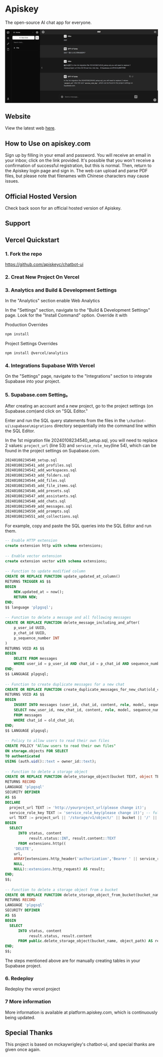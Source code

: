 # Apiskey

The open-source AI chat app for everyone.

![Apiskey](./public/readme/Snipaste.jpg)

## Website

View the latest web [here](https://apiskey.com/).

## How to Use on apiskey.com

Sign up by filling in your email and password. You will receive an email in your inbox; click on the link provided. It's possible that you won't receive a confirmation of successful registration, but this is normal.
Then, return to the Apiskey login page and sign in. The web can upload and parse PDF files, but please note that filenames with Chinese characters may cause issues.

## Official Hosted Version

Check back soon for an official hosted version of Apiskey.

## Support

## Vercel Quickstart

### 1. Fork the repo

https://github.com/apiskeyc/chatbot-ui

### 2. Creat New Project On Vercel


### 3. Analytics and Build & Development Settings

In the "Analytics" section enable Web Analytics

In the "Settings" section, navigate to the "Build & Development Settings" page. Look for the "Install Command" option. Override it with 

Production Overrides

```bash
npm install
```

Project Settings Overrides

```bash
npm install @vercel/analytics
```

### 4. Integrations Supabase With Vercel

On the "Settings" page, navigate to the "Integrations" section to integrate Supabase into your project.

### 5. Supabase.com Setting。

After creating an account and a new project, go to the project settings (on Supabase.com)and click on "SQL Editor."

Enter and run the SQL query statements from the files in the `\chatbot-ui\supabase\migrations` directory sequentially into the command line within the SQL Editor.

In the 1st migration file 20240108234540_setup.sql, you will need to replace 2 values: `project_url` (line 53) and `service_role_key`(line 54), which can be found in the project settings on Supabase.com.

```bash
20240108234540_setup.sql
20240108234541_add_profiles.sql
20240108234542_add_workspaces.sql
20240108234543_add_folders.sql
20240108234544_add_files.sql
20240108234545_add_file_items.sql
20240108234546_add_presets.sql
20240108234547_add_assistants.sql
20240108234548_add_chats.sql
20240108234549_add_messages.sql
20240108234550_add_prompts.sql
20240108234551_add_collections.sql
```

For example, copy and paste the SQL queries into the SQL Editor and run them.

```sql
-- Enable HTTP extension
create extension http with schema extensions;

-- Enable vector extension
create extension vector with schema extensions;

-- Function to update modified column
CREATE OR REPLACE FUNCTION update_updated_at_column()
RETURNS TRIGGER AS $$
BEGIN
    NEW.updated_at = now(); 
    RETURN NEW; 
END;
$$ language 'plpgsql';

-- Function to delete a message and all following messages
CREATE OR REPLACE FUNCTION delete_message_including_and_after(
    p_user_id UUID, 
    p_chat_id UUID, 
    p_sequence_number INT
)
RETURNS VOID AS $$
BEGIN
    DELETE FROM messages 
    WHERE user_id = p_user_id AND chat_id = p_chat_id AND sequence_number >= p_sequence_number;
END;
$$ LANGUAGE plpgsql;

-- Function to create duplicate messages for a new chat
CREATE OR REPLACE FUNCTION create_duplicate_messages_for_new_chat(old_chat_id UUID, new_chat_id UUID, new_user_id UUID)
RETURNS VOID AS $$
BEGIN
    INSERT INTO messages (user_id, chat_id, content, role, model, sequence_number, tokens, created_at, updated_at)
    SELECT new_user_id, new_chat_id, content, role, model, sequence_number, tokens, CURRENT_TIMESTAMP, CURRENT_TIMESTAMP
    FROM messages
    WHERE chat_id = old_chat_id;
END;
$$ LANGUAGE plpgsql;

-- Policy to allow users to read their own files
CREATE POLICY "Allow users to read their own files"
ON storage.objects FOR SELECT
TO authenticated
USING (auth.uid()::text = owner_id::text);

-- Function to delete a storage object
CREATE OR REPLACE FUNCTION delete_storage_object(bucket TEXT, object TEXT, OUT status INT, OUT content TEXT)
RETURNS RECORD
LANGUAGE 'plpgsql'
SECURITY DEFINER
AS $$
DECLARE
  project_url TEXT := 'http://yourproject_url(please change it)';
  service_role_key TEXT := 'service_role_key(please change it)'; -- full access needed for http request to storage
  url TEXT := project_url || '/storage/v1/object/' || bucket || '/' || object;
BEGIN
  SELECT
      INTO status, content
           result.status::INT, result.content::TEXT
      FROM extensions.http((
    'DELETE',
    url,
    ARRAY[extensions.http_header('authorization','Bearer ' || service_role_key)],
    NULL,
    NULL)::extensions.http_request) AS result;
END;
$$;

-- Function to delete a storage object from a bucket
CREATE OR REPLACE FUNCTION delete_storage_object_from_bucket(bucket_name TEXT, object_path TEXT, OUT status INT, OUT content TEXT)
RETURNS RECORD
LANGUAGE 'plpgsql'
SECURITY DEFINER
AS $$
BEGIN
  SELECT
      INTO status, content
           result.status, result.content
      FROM public.delete_storage_object(bucket_name, object_path) AS result;
END;
$$;
```

The steps mentioned above are for manually creating tables in your Supabase project.

### 6. Redeploy

Redeploy the vercel project

### 7 More information 

More information is available at platform.apiskey.com, which is continuously being updated.

## Special Thanks

This project is based on mckaywrigley's chatbot-ui, and special thanks are given once again.
